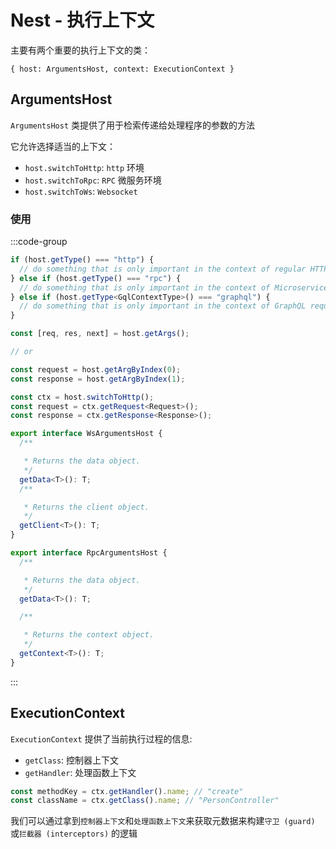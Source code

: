 # Nest - 执行上下文

主要有两个重要的执行上下文的类：

`{ host: ArgumentsHost, context: ExecutionContext }`

## ArgumentsHost

`ArgumentsHost` 类提供了用于检索传递给处理程序的参数的方法

它允许选择适当的上下文：

- `host.switchToHttp`: `http` 环境
- `host.switchToRpc`: `RPC` 微服务环境
- `host.switchToWs`: `Websocket`

### 使用

:::code-group

```ts [app context]
if (host.getType() === "http") {
  // do something that is only important in the context of regular HTTP requests (REST)
} else if (host.getType() === "rpc") {
  // do something that is only important in the context of Microservice requests
} else if (host.getType<GqlContextType>() === "graphql") {
  // do something that is only important in the context of GraphQL requests
}
```

```ts [http Type1]
const [req, res, next] = host.getArgs();

// or

const request = host.getArgByIndex(0);
const response = host.getArgByIndex(1);
```

```ts [http Type2]
const ctx = host.switchToHttp();
const request = ctx.getRequest<Request>();
const response = ctx.getResponse<Response>();
```

```ts [ws/rpc]
export interface WsArgumentsHost {
  /**

   * Returns the data object.
   */
  getData<T>(): T;
  /**

   * Returns the client object.
   */
  getClient<T>(): T;
}

export interface RpcArgumentsHost {
  /**

   * Returns the data object.
   */
  getData<T>(): T;

  /**

   * Returns the context object.
   */
  getContext<T>(): T;
}
```

:::

## ExecutionContext

`ExecutionContext` 提供了当前执行过程的信息:
- `getClass`: 控制器上下文
- `getHandler`: 处理函数上下文

```ts
const methodKey = ctx.getHandler().name; // "create"
const className = ctx.getClass().name; // "PersonController"
```

我们可以通过拿到`控制器上下文`和`处理函数上下文`来获取元数据来构建`守卫 (guard)` 或`拦截器 (interceptors)` 的逻辑